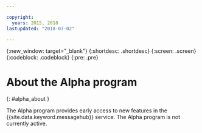 ```yaml
---

copyright:
  years: 2015, 2018
lastupdated: "2018-07-02"

---
```


{:new_window: target="_blank"}
{:shortdesc: .shortdesc}
{:screen: .screen}
{:codeblock: .codeblock}
{:pre: .pre}

<!-- Notes from chat with Charlie 

Different plan for provisioning

Quality of service from each plan

Life of a user through cycle - APIs, feature sets

-->

# About the Alpha program
{: #alpha_about }

The Alpha program provides early access to new features in the {{site.data.keyword.messagehub}} service. The Alpha program is not currently active.

<!--
## Premium plan
{: premium_plan}

The Premium plan is designed for users who have performance and other functional requirements that go beyond the public service. It provides a single-tenant version of the {{site.data.keyword.messagehub}} service where you have sole use of an Apache Kafka cluster. This version allows you to:

* Take full advantage of the capacity and performance of the cluster

* Have greatly increased limits and number of partitions

* Benefit from zero management costs with a fully managed cluster that is automatically maintained and updated

## About your Alpha cluster
{: alpha_cluster}

Your Alpha cluster is deployed with Apache Kafka version 1.1 and is capable of delivering a maximum message throughput of 90 000 KB per second. 

You can create a maximum of 1000 partitions and  each partition can retain a maximum of 1 GB data for up to 30 days. For resilience, data is stored across 3 replicas and the committed offset for each partition is held for a maximum of 7 days.

The following two APIs are supported:

* For messaging, Kafka clients from version 0.10.x and later are supported, including the option to use Kafka Streams, Kafka Connect and KSQL.

* For administration, a REST API is available for creating, deleting, and listing topics.

The Alpha program is available in the US-South region only. Access to clusters is managed using IAM.

## Connecting to your cluster
{: alpha_connect}

To connect to an API in the cluster you need its endpoint URL and an apikey for authentication. You can retrieve these details from IAM using one of the following methods:

### Cloud Foundry application
For a Cloud Foundry application:
1. In the **Connections** tab for the app (on the left), click the **Create connection** button. 
2. Select the instance of the {{site.data.keyword.messagehub}} service that you want to connect to and click **Connect**. Accept the default options. 
3. When the connection is complete, click the **Runtime** tab for the app, then click **Environment variables** to show **VCAP_SERVICES**.

### Console for an external application
From the console for an external application, create a service apikey by using the following **ibmcloud** command: 

```
ibmcloud resource service-key-create name-of-key Manager --instance-name name-of-your-service
``` 

Copy the <code>kafka_brokers_sasl</code>, <code>kafka_admin_url</code>, and <code>apikey</code> fields from the generated information.
Only your first five brokers are listed in VCAP_SERVICES. If you have more than five brokers, use a Kafka client to retrieve the details of you other brokers. 

## Connecting a client to the Kafka API

To connect a client to the Kafka API, complete the following steps:

1. Set the clients <code>bootstrap.servers</code> property to a comma-separated list of the brokers listed in <code>kafka_brokers_sasl</code>.

2. Set the clients <code>sasl.jaas.config</code> USERNAME field to your <code>token</code>, and the PASSWORD field to your <code>apikey</code> 

The Kafka client that you use must support the following features:

* Client version 0.10.x or newer

* Authentication using the SASL Plain mechanism

* The Service Name Identification (SNI) extension to the TLS v1.2 protocol

This method of retrieving the endpoint and credential information differs from the existing {{site.data.keyword.messagehub}} service. Apps that currently run against {{site.data.keyword.messagehub}} will require changes to reflect the alternative field names that are required from VCAP_SERVICES and to the username/password fields submitted to Kafka. These changes will not be required in future versions of the Alpha.

## Connecting a client to the REST API

To connect a client to the REST API, complete the following steps:

* The URI for the REST API is provided in the <code>kafka_admin_url</code>

* Set the HTTP <code>Content-Type</code> header to <code>application/json</code>

* Set the HTTP <code>X-Auth-Token</code> header to the value of <code>apikey</code>

For simple steps to get up and running with the Alpha, see [Getting started with the Alpha program](/docs/services/MessageHub/messagehub120.html).


## Administering {{site.data.keyword.messagehub}}
{: alpha_admin}

The only administration tasks required in a cluster are to create, list, and delete the topics you need. You can administer using one of the following methods:

* The Kafka admin APIs directly from your application. For example for Java, by using the <code>createTopics()</code>, <code>deleteTopics()</code> or <code>listTopics()</code> methods from [AdminClient ![External link icon](../../icons/launch-glyph.svg "External link icon")](http://kafka.apache.org/11/javadoc/index.html?org/apache/kafka/clients/admin/AdminClient.html){:new_window}.

* Interactively by using the Web UI for the service instance available in the IBM Cloud portal.

* The admin REST API provided in the cluster.

You can find further details of the create, list, and delete functions provided by the admin REST API (which is compatible with the existing {{site.data.keyword.messagehub}} admin API) in the full specification for the API available from [admin-rest-api.yaml ![External link icon](../../icons/launch-glyph.svg "External link icon")](https://github.com/ibm-messaging/message-hub-docs/blob/master/admin-rest-api/admin-rest-api.yaml){:new_window}.
To view the swagger file use Swagger tools, for example [Swagger Editor ![External link icon](../../icons/launch-glyph.svg "External link icon")](http://editor.swagger.io/#/){:new_window}.

For a simple example that demonstrates how to create a topic using Curl, see [Getting started with the Alpha program](/docs/services/MessageHub/messagehub120.html).

In the future, other configuration options will also be available.


## Samples

Coming soon...

For simple steps to get up and running with the Alpha, see [Getting started with the Alpha program](/docs/services/MessageHub/messagehub120.html).

## Alpha limitations
{: alpha_limitations}

The current limitations of this Alpha program are as follows:

### Not available yet, but coming soon

* Support for multiple availability zones

* User-controlled scaling and load limits

* Integration with the {{site.data.keyword.cloudaccesstrailfull_notm}} service (previously known as AccessTrail) 

### Not currently planned

* Bridges

* REST messaging

* MQ Light APIs
-->







